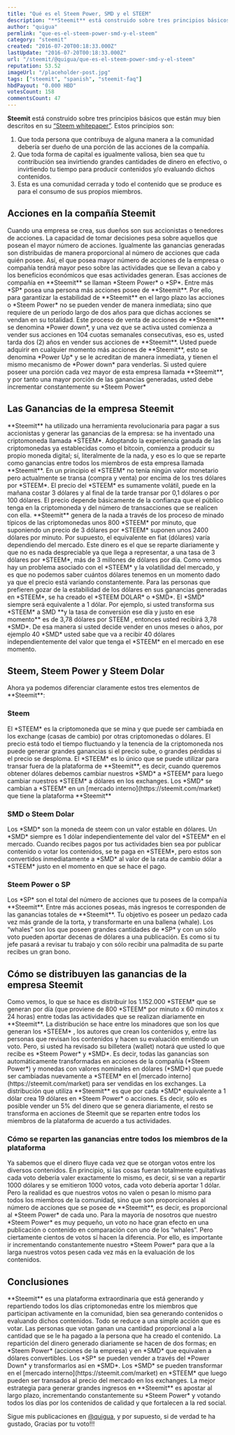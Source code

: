 ```yaml
---
title: "Qué es el Steem Power, SMD y el STEEM"
description: "**Steemit** está construido sobre tres principios básicos que están muy bien descritos en su [“Steem whitepaper”](http://steem.io/SteemWhitePaper.pdf)..."
author: "quigua"
permlink: "que-es-el-steem-power-smd-y-el-steem"
category: "steemit"
created: "2016-07-20T00:18:33.000Z"
lastUpdate: "2016-07-20T00:18:33.000Z"
url: "/steemit/@quigua/que-es-el-steem-power-smd-y-el-steem"
reputation: 53.52
imageUrl: "/placeholder-post.jpg"
tags: ["steemit", "spanish", "steemit-faq"]
hbdPayout: "0.000 HBD"
votesCount: 158
commentsCount: 47
---
```


**Steemit** está construido sobre tres principios básicos que están muy bien descritos en su [“Steem whitepaper”](http://steem.io/SteemWhitePaper.pdf). Estos principios son:

1. Que toda persona que contribuya de alguna manera a la comunidad debería ser dueño de una porción de las acciones de la compañía.
2. Que toda forma de capital es igualmente valiosa, bien sea que tu contribución sea invirtiendo grandes cantidades de dinero en efectivo,  o  invirtiendo tu tiempo para producir contenidos y/o evaluando dichos contenidos.
3. Esta es una comunidad cerrada y todo el contenido que se produce es para el consumo de sus propios miembros.
<h2>Acciones en la compañía Steemit</h2>
Cuando una empresa se crea, sus dueños son sus accionistas o tenedores de acciones. La capacidad de tomar decisiones pesa sobre aquellos que posean el mayor número de acciones. Igualmente las ganancias generadas son distribuidas de manera proporcional al número de acciones que cada quién posee. Así,  el que posea mayor número de acciones de la empresa o compañía tendrá mayor peso sobre las actividades que se llevan a cabo y los beneficios económicos que esas actividades generan.
Esas acciones de  compañía en **Steemit** se llaman *Steem Power* o *SP*. Entre más *SP* posea una persona más acciones posee de  **Steemit**. Por ello, para garantizar la estabilidad de  **Steemit** en el largo plazo las acciones o *Steem Power* no se pueden vender de manera inmediata; sino que requiere de  un período largo de dos años para que dichas acciones se vendan en su totalidad. Este proceso de venta de acciones de  **Steemit** se denomina *Power down*, y una vez que se activa usted comienza a vender sus acciones en 104 cuotas semanales consecutivas, eso es, usted tarda dos (2) años en vender sus acciones de **Steemit**. Usted puede adquirir en cualquier momento más acciones de **Steemit**, esto se denomina *Power Up* y se le acreditan de manera inmediata, y tienen el mismo mecanismo de *Power down* para venderlas.
Si usted quiere poseer una porción cada vez mayor de esta empresa llamada **Steemit**, y por tanto una mayor porción de las ganancias generadas, usted debe incrementar constantemente su *Steem Power*
<h2>Las Ganancias de la empresa Steemit</h2>
**Steemit** ha utilizado una herramienta revolucionaria para pagar a sus accionistas y generar las ganancias de la empresa: se ha inventado una criptomoneda llamada *STEEM*. Adoptando la experiencia  ganada de las criptomonedas ya establecidas como el bitcoin, comienza a producir su propio moneda digital; sí, literalmente de la nada,  y eso es lo que se reparte como ganancias entre todos los miembros de esta empresa llamada **Steemit**. En un principio el *STEEM* no tenía ningún valor monetario pero actualmente se transa (compra y venta) por encima de los tres dólares por *STEEM*. 
El precio del *STEEM* es sumamente volátil, puede en la mañana costar 3 dólares y al final de la tarde transar por 0,1 dólares o por 100 dólares. El precio depende básicamente de la confianza que el público tenga en la criptomoneda y del número de transacciones que se realicen con ella. 
**Steemit** genera de la nada a través de los proceso de minado típicos de las criptomonedas unos 800 *STEEM* por minuto, que suponiendo un precio de 3 dólares por *STEEM* suponen unos 2400 dólares por minuto. Por supuesto, el equivalente en fiat (dólares) varía dependiendo del mercado. Este dinero es el que se reparte diariamente y que no es nada despreciable ya que llega a  representar, a una tasa de 3 dólares por *STEEM*, más de 3 millones de dólares por día. 
Como vemos hay un problema asociado con el *STEEM* y la volatilidad del mercado, y es que no podemos saber cuántos dólares tenemos en un momento dado ya que el precio está variando constantemente. Para las personas que prefieren gozar de la  estabilidad de los dólares en sus ganancias generadas en *STEEM*, se ha creado el  *STEEM DOLAR* o *SMD*. El *SMD* siempre será equivalente a 1 dólar. Por ejemplo, si usted transforma sus *STEEM* a SMD **y la tasa de conversión ese día y justo en ese momento** es de 3,78 dólares por STEEM , entonces usted recibirá 3,78 *SMD*.
De esa manera si usted decide vender en unos meses o años, por ejemplo 40 *SMD* usted sabe que va a recibir 40 dólares independientemente del valor que tenga el *STEEM* en el mercado en ese momento.
<h2> Steem, Steem Power y Steem Dolar</h2>
Ahora ya podemos diferenciar claramente estos tres elementos de **Steemit**:
<h3>Steem</h3>
El *STEEM* es la criptomoneda que se mina y que puede ser cambiada en los exchange (casas de cambio) por otras criptomonedas o dólares. El precio está todo el tiempo fluctuando y la tenencia de la criptomoneda nos puede generar grandes ganancias si el precio sube, o grandes pérdidas si el precio se desploma. 
El *STEEM* es lo único que se puede utilizar para transar fuera de la plataforma de **Steemit**, es decir, cuando queremos obtener dólares debemos cambiar nuestros *SMD* a *STEEM* para luego cambiar nuestros *STEEM* a dólares en los exchanges.
Los *SMD* se cambian a *STEEM* en un [mercado interno](https://steemit.com/market) que tiene la plataforma  **Steemit**

<h3>SMD o Steem Dolar</h3>
Los *SMD* son la moneda de steem con un valor estable en dólares. Un *SMD* siempre es 1 dólar independientemente del valor del *STEEM* en el mercado. Cuando recibes pagos por tus actividades bien sea por publicar contenido o votar los contenidos, se te paga en *STEEM*, pero estos son convertidos inmediatamente a *SMD* al valor de la rata de cambio dólar a *STEEM* justo en el momento en que se hace el pago.
<h3>Steem Power o SP</h3>
Los *SP* son el total del número de acciones que tu posees de la compañía **Steemit**. Entre más acciones poseas, más ingresos te corresponden de las ganancias totales de **Steemit**. Tu objetivo es poseer un pedazo cada vez más grande de la torta, y transformarte en  una ballena (whale). Los “whales” son los que poseen grandes cantidades de *SP* y con un sólo voto pueden aportar decenas de dólares a una publicación. Es como si tu jefe pasará a revisar tu trabajo y con sólo recibir una palmadita de su parte recibes un gran bono.
<h2>Cómo se distribuyen las ganancias de la empresa Steemit</h2>
Como vemos, lo que se hace es distribuir los 1.152.000 *STEEM* que se generan por día (que proviene de 800 *STEEM* por minuto x 60 minutos x 24 horas) entre todas las actividades que se realizan diariamente en **Steemit**. La distribución se hace entre los minadores que son los que generan los *STEEM* , los autores que crean los contenidos y, entre las personas que revisan los contenidos y hacen su evaluación emitiendo un voto.
Pero, si usted ha revisado su billetera (wallet) notará que usted lo que recibe es *Steem Power* y *SMD*. Es decir, todas las ganancias son automáticamente transformadas en acciones de la compañía (*Steem Power*) y monedas con valores nominales en dólares (*SMD*) que puede ser cambiadas nuevamente a *STEEM* en el [mercado interno](https://steemit.com/market)  para ser vendidas en los exchanges.
La distribución que utiliza  **Steemit** es que por cada *SMD* equivalente a 1 dólar crea 19 dólares en *Steem Power* o acciones. Es decir, sólo es posible vender un 5% del dinero que se genera diariamente, el resto se transforma en acciones de Steemit que se reparten entre todos los miembros de la plataforma de acuerdo a tus actividades.
<h3> Cómo se reparten las ganancias entre todos los miembros de la plataforma</h3>
Ya sabemos que el dinero fluye cada vez que se otorgan votos entre los diversos contenidos. En principio, si las cosas fueran totalmente equitativas cada voto debería valer exactamente lo mismo, es decir, si se van a repartir 1000 dólares y se emitieron 1000 votos, cada voto debería aportar 1 dólar. Pero la realidad es que nuestros votos no valen o pesan lo mismo para todos los miembros de la comunidad, sino que son proporcionales al número de acciones que se posee de **Steemit**, es decir, es proporcional al *Steem Power* de cada uno.  Para la mayoría de nosotros que nuestro *Steem Power* es muy pequeño, un voto no hace gran efecto en una publicación o contenido en comparación con uno de los “whales”. Pero ciertamente cientos de votos sí hacen la diferencia. Por ello, es importante ir incrementando constantemente nuestro *Steem Power* para que a la larga nuestros votos pesen cada vez más en la evaluación de los contenidos. 

<h2>Conclusiones</h2>
**Steemit** es una plataforma extraordinaria que está generando y repartiendo todos los días criptomonedas entre los miembros que participan activamente en la comunidad, bien sea generando contenidos o evaluando dichos contenidos. Todo se reduce a una simple acción que es votar. Las personas que votan ganan una cantidad proporcional a la cantidad que se le ha pagado a la persona que ha creado el contenido.
La repartición del dinero generado diariamente se hacen de dos formas; en *Steem Power* (acciones de la empresa) y en *SMD* que equivalen a dólares convertibles. Los *SP* se pueden vender a través del *Power Down* y transformarlos así en *SMD*. 
Los *SMD* se pueden transformar en el [mercado interno](https://steemit.com/market)  en *STEEM* que luego pueden ser transados al precio del mercado en los exchanges.
La mejor estrategia para generar grandes ingresos en **Steemit** es apostar al largo plazo, incrementando constantemente su *Steem Power* y votando todos los días por los contenidos de calidad y que fortalecen a la red social. 

Sigue mis publicaciones en [@quigua]( http://steemit.com/@quigua), y por supuesto, si de verdad te ha gustado, Gracias por tu voto!!!